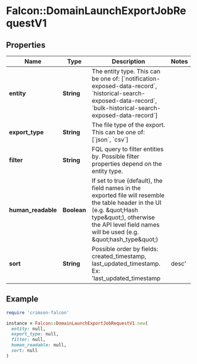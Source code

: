 # Falcon::DomainLaunchExportJobRequestV1

## Properties

| Name | Type | Description | Notes |
| ---- | ---- | ----------- | ----- |
| **entity** | **String** | The entity type. This can be one of: [&#x60;notification-exposed-data-record&#x60;, &#x60;historical-search-exposed-data-record&#x60;, &#x60;bulk-historical-search-exposed-data-record&#x60;] |  |
| **export_type** | **String** | The file type of the export. This can be one of: [&#x60;json&#x60;, &#x60;csv&#x60;] |  |
| **filter** | **String** | FQL query to filter entities by. Possible filter properties depend on the entity type. |  |
| **human_readable** | **Boolean** | If set to true (default), the field names in the exported file will resemble the table header in the UI (e.g. \&quot;Hash type\&quot;), otherwise the API level field names will be used (e.g. \&quot;hash_type\&quot;) |  |
| **sort** | **String** | Possible order by fields: created_timestamp, last_updated_timestamp. Ex: &#39;last_updated_timestamp|desc&#39; | [optional] |

## Example

```ruby
require 'crimson-falcon'

instance = Falcon::DomainLaunchExportJobRequestV1.new(
  entity: null,
  export_type: null,
  filter: null,
  human_readable: null,
  sort: null
)
```

